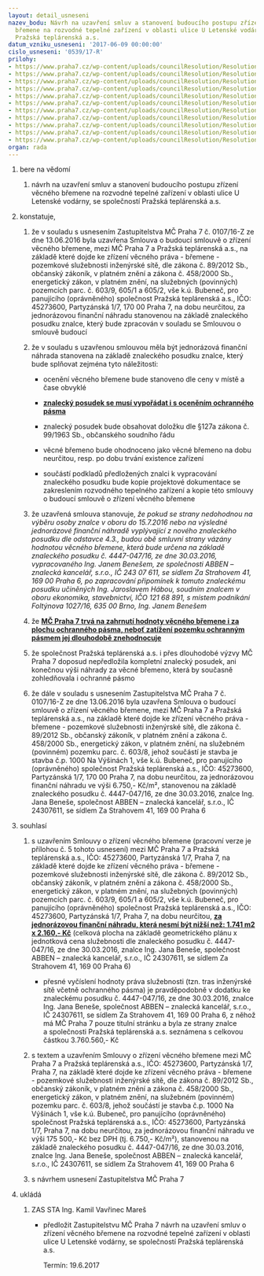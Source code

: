 ```yaml
---
layout: detail_usneseni
nazev_bodu: Návrh na uzavření smluv a stanovení budoucího postupu zřízení věcného
  břemene na rozvodné tepelné zařízení v oblasti ulice U Letenské vodárny, se společností
  Pražská teplárenská a.s.
datum_vzniku_usneseni: '2017-06-09 00:00:00'
cislo_usneseni: '0539/17-R'
prilohy:
- https://www.praha7.cz/wp-content/uploads/councilResolution/Resolutions/28560/export/01_bremenaPT_ULV17~213161.docx
- https://www.praha7.cz/wp-content/uploads/councilResolution/Resolutions/28560/export/02_bremenaPT_ULV17~213160.pdf
- https://www.praha7.cz/wp-content/uploads/councilResolution/Resolutions/28560/export/03_bremenaPT_ULV17~213159.pdf
- https://www.praha7.cz/wp-content/uploads/councilResolution/Resolutions/28560/export/04_bremenaPT_ULV17~213157.pdf
- https://www.praha7.cz/wp-content/uploads/councilResolution/Resolutions/28560/export/05_bremenaPT_ULV17~213155.docx
- https://www.praha7.cz/wp-content/uploads/councilResolution/Resolutions/28560/export/06_bremenaPT_ULV17~213154.docx
- https://www.praha7.cz/wp-content/uploads/councilResolution/Resolutions/28560/export/07_bremenaPT_ULV17~213153.pdf
- https://www.praha7.cz/wp-content/uploads/councilResolution/Resolutions/28560/export/08_bremenaPT_ULV17~213152.pdf
- https://www.praha7.cz/wp-content/uploads/councilResolution/Resolutions/28560/export/09_bremenaPT_ULV17~213151.pdf
- https://www.praha7.cz/wp-content/uploads/councilResolution/Resolutions/28560/export/10_bremenaPT_ULV17~213150.PDF
- https://www.praha7.cz/wp-content/uploads/councilResolution/Resolutions/28560/export/export~295901.pdf
organ: rada
---
```

<ol id="urzList" class="urzList_view"><li id="" class="urzClass1"><span name="1">bere na vědomí</span><ol class="urzOlClass"><li style="text-align: left;" id="" class="urzClass2"><span><p>návrh na uzavření smluv a stanovení budoucího postupu zřízení věcného břemene na rozvodné tepelné zařízení v oblasti ulice U Letenské vodárny, se společností Pražská teplárenská a.s.</p></span></li></ol></li><li id="" class="urzClass1"><span name="50">konstatuje,</span><ol class="urzOlClass"><li style="text-align: left;" id="" class="urzClass2"><span><p>že v souladu s usnesením Zastupitelstva MČ Praha 7 č. 0107/16-Z ze dne 13.06.2016 byla uzavřena Smlouva o budoucí smlouvě o zřízení věcného břemene, mezi MČ Praha 7 a Pražská teplárenská a.s., na základě které dojde ke zřízení věcného práva - břemene - pozemkové služebnosti inženýrské sítě, dle zákona č. 89/2012 Sb., občanský zákoník, v platném znění a zákona č. 458/2000 Sb., energetický zákon, v platném znění, na služebných (povinných) pozemcích parc. č. 603/9, 605/1 a 605/2, vše k.ú. Bubeneč, pro panujícího (oprávněného) společnost Pražská teplárenská a.s., IČO: 45273600, Partyzánská 1/7, 170 00 Praha 7, na dobu neurčitou, za jednorázovou finanční náhradu stanovenou na základě znaleckého posudku znalce, který bude zpracován v souladu se Smlouvou o smlouvě budoucí<br></p></span></li><li style="text-align: left;" id="" class="urzClass2"><span><p>že v souladu s uzavřenou smlouvou měla být jednorázová finanční náhrada stanovena na základě znaleckého posudku znalce, který bude splňovat zejména tyto náležitosti:</p></span><ul class="urzUlClass"><li style="text-align: left;" id="" class="urzClass3"><span><p>ocenění věcného břemene bude stanoveno dle ceny v místě a čase obvyklé</p></span></li><li style="text-align: left;" id="" class="urzClass3"><span><p><span style="text-decoration: underline;" data-mce-style="text-decoration: underline;"><strong>znalecký posudek se musí vypořádat i s oceněním ochranného pásma</strong></span></p></span></li><li style="text-align: left;" id="" class="urzClass3"><span><p>znalecký posudek bude obsahovat doložku dle §127a zákona č. 99/1963 Sb., občanského soudního řádu</p></span></li><li style="text-align: left;" id="" class="urzClass3"><span><p>věcné břemeno bude ohodnoceno jako věcné břemeno na dobu neurčitou, resp. po dobu trvání existence zařízení</p></span></li><li style="text-align: left;" id="" class="urzClass3"><span><p>součástí podkladů předložených znalci k vypracování znaleckého posudku bude kopie projektové dokumentace se zakreslením rozvodného tepelného zařízení a kopie této smlouvy o budoucí smlouvě o zřízení věcného břemene</p></span></li></ul></li><li style="text-align: left;" id="" class="urzClass2"><span><p>že uzavřená smlouva stanovuje, <em>že pokud se strany nedohodnou na výběru osoby znalce v oboru do 15.7.2016 nebo na výsledné jednorázové finanční náhradě vyplývající z nového znaleckého posudku dle odstavce 4.3., budou obě smluvní strany vázány hodnotou věcného břemene, která bude určena na základě znaleckého posudku č. 4447-047/16, ze dne 30.03.2016, vypracovaného Ing. Janem Benešem, ze společnosti ABBEN – znalecká kancelář, s.r.o., IČ 243 07 611, se sídlem Za Strahovem 41, 169 00 Praha 6, po zapracování připomínek k tomuto znaleckému posudku učiněných Ing. Jaroslavem Hábou, soudním znalcem v oboru ekonomika, stavebnictví, IČO 121 68 891, s místem podnikání Foltýnova 1027/16, 635 00 Brno, Ing. Janem Benešem</em></p></span></li><li style="text-align: left;" id="" class="urzClass2"><span><p>že <span style="text-decoration: underline;" data-mce-style="text-decoration: underline;"><strong>MČ Praha 7 trvá na zahrnutí hodnoty věcného břemene i za plochu ochranného pásma, neboť zatížení pozemku ochranným pásmem jej dlouhodobě znehodnocuje</strong></span></p></span></li><li style="text-align: left;" id="" class="urzClass2"><span><p>že společnost Pražská teplárenská a.s. i přes dlouhodobé výzvy MČ Praha 7 doposud nepředložila kompletní znalecký posudek, ani konečnou výši náhrady za věcné břemeno, která by současně zohledňovala i ochranné pásmo</p></span></li><li style="text-align: left;" id="" class="urzClass2"><span><p>že dále v souladu s usnesením Zastupitelstva MČ Praha 7 č. 0107/16-Z ze dne 13.06.2016 byla uzavřena Smlouva o budoucí smlouvě o zřízení věcného břemene, mezi MČ Praha 7 a Pražská teplárenská a.s., na základě které dojde ke zřízení věcného práva - břemene - pozemkové služebnosti inženýrské sítě, dle zákona č. 89/2012 Sb., občanský zákoník, v platném znění a zákona č. 458/2000 Sb., energetický zákon, v platném znění, na služebném (povinném) pozemku parc. č. 603/8, jehož součástí je stavba je stavba č.p. 1000 Na Výšinách 1, vše k.ú. Bubeneč, pro panujícího (oprávněného) společnost Pražská teplárenská a.s., IČO: 45273600, Partyzánská 1/7, 170 00 Praha 7, na dobu neurčitou, za jednorázovou finanční náhradu ve výši 6.750,- Kč/m², stanovenou na základě znaleckého posudku č. 4447-047/16, ze dne 30.03.2016, znalce Ing. Jana Beneše, společnost ABBEN – znalecká kancelář, s.r.o., IČ 24307611, se sídlem Za Strahovem 41, 169 00 Praha 6<br></p></span></li></ol></li><li id="" class="urzClass1"><span name="26">souhlasí</span><ol class="urzOlClass"><li style="text-align: left;" id="" class="urzClass2"><span><p>s uzavřením Smlouvy o zřízení věcného břemene (pracovní verze je přílohou č. 5 tohoto usnesení) mezi MČ Praha 7 a Pražská teplárenská a.s., IČO:&nbsp;45273600,&nbsp;Partyzánská 1/7, Praha 7, na základě které dojde ke zřízení věcného práva - břemene - pozemkové služebnosti inženýrské sítě, dle zákona č. 89/2012 Sb., občanský zákoník, v platném znění a zákona č. 458/2000 Sb., energetický zákon, v platném znění, na služebných (povinných) pozemcích parc. č. 603/9, 605/1 a 605/2, vše k.ú. Bubeneč, pro panujícího (oprávněného) společnost Pražská teplárenská a.s., IČO: 45273600, Partyzánská 1/7, Praha 7, na dobu neurčitou, <span style="text-decoration: underline;" data-mce-style="text-decoration: underline;"><strong>za jednorázovou finanční náhradu, která nesmí být nižší než: 1.741 m2 x 2.160,- Kč</strong></span> (celková plocha na základě geometrického plánu x jednotková cena služebnosti dle znaleckého posudku č. 4447-047/16, ze dne 30.03.2016, znalce Ing. Jana Beneše, společnost ABBEN – znalecká kancelář, s.r.o., IČ 24307611, se sídlem Za Strahovem 41, 169 00 Praha 6)<br></p></span><ul class="urzUlClass"><li style="text-align: left;" id="" class="urzClass3"><span><p>přesné vyčíslení hodnoty práva služebnosti (tzn. tras inženýrské sítě včetně ochranného pásma) je pravděpodobně v dodatku ke znaleckému posudku č. 4447-047/16, ze dne 30.03.2016, znalce Ing. Jana Beneše, společnost ABBEN – znalecká kancelář, s.r.o., IČ 24307611, se sídlem Za Strahovem 41, 169 00 Praha 6, z něhož má MČ Praha 7 pouze titulní stránku a byla ze strany znalce a&nbsp;společnosti Pražská teplárenská a.s. seznámena s celkovou částkou 3.760.560,- Kč</p></span></li></ul></li><li style="text-align: left;" id="" class="urzClass2"><span><p>s textem a uzavřením Smlouvy o zřízení věcného břemene mezi MČ Praha 7 a Pražská teplárenská a.s., IČO: 45273600, Partyzánská 1/7, Praha 7, na základě které dojde ke zřízení věcného práva - břemene - pozemkové služebnosti inženýrské sítě, dle zákona č. 89/2012 Sb., občanský zákoník, v platném znění a zákona č. 458/2000 Sb., energetický zákon, v platném znění, na služebném (povinném) pozemku parc. č. 603/8, jehož součástí je stavba č.p. 1000 Na Výšinách 1, vše k.ú. Bubeneč, pro panujícího (oprávněného) společnost Pražská teplárenská a.s., IČO: 45273600, Partyzánská 1/7, Praha 7, na dobu neurčitou, za jednorázovou finanční náhradu ve výši 175 500,- Kč bez DPH (tj. 6.750,- Kč/m²), stanovenou na základě znaleckého posudku č. 4447-047/16, ze dne 30.03.2016, znalce Ing. Jana Beneše, společnost ABBEN – znalecká kancelář, s.r.o., IČ 24307611, se sídlem Za Strahovem 41, 169 00 Praha 6</p></span></li><li style="text-align: left;" id="" class="urzClass2"><span><p>s návrhem usnesení Zastupitelstva MČ Praha 7</p></span></li></ol></li><li class="urzClass1" id="urzUkoly"><span name="1">ukládá</span><ol class="urzOlClass"><li class="urzClass2"><span><p>ZAS STA Ing. Kamil Vavřinec Mareš</p></span><ul class="urzUlClass"><li class="urzClass3"><span><p>předložit Zastupitelstvu MČ Praha 7 návrh na uzavření smluv o zřízení věcného břemene na rozvodné tepelné zařízení v oblasti ulice U Letenské vodárny, se společností Pražská teplárenská a.s.</p></span><span class="urzUkolTermin">  Termín:&nbsp;19.6.2017</span></li></ul></li></ol></li></ol>
